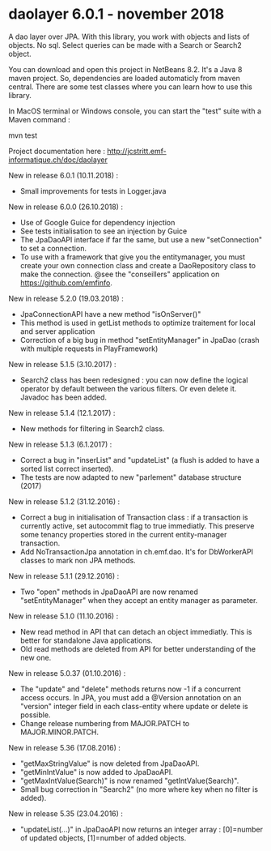 # daolayer 6.0.1 - november 2018
A dao layer over JPA. With this library, you work with objects and lists of objects. No sql. Select queries can be made with a Search or Search2 object.

You can download and open this project in NetBeans 8.2. It's a Java 8 maven project. So, dependencies are loaded automaticly from maven central. There are some test classes where you can learn how to use this library.

In MacOS terminal or Windows console, you can start the "test" suite with a Maven command :

mvn test

Project documentation here :
http://jcstritt.emf-informatique.ch/doc/daolayer<br>

New in release 6.0.1 (10.11.2018) :
* Small improvements for tests in Logger.java

New in release 6.0.0 (26.10.2018) :
* Use of Google Guice for dependency injection
* See tests initialisation to see an injection by Guice
* The JpaDaoAPI interface if far the same, but use a new "setConnection" to set a connection.
* To use with a framework that give you the entitymanager, you must create your own connection class and create a DaoRepository class to make the connection. @see the "conseillers" application on https://github.com/emfinfo.

New in release 5.2.0 (19.03.2018) :
* JpaConnectionAPI have a new method "isOnServer()"
* This method is used in getList methods to optimize traitement for local and server application
* Correction of a big bug in method "setEntityManager" in JpaDao (crash with multiple requests in PlayFramework)

New in release 5.1.5 (3.10.2017) :
* Search2 class has been redesigned : you can now define the logical operator by default between the various filters.
Or even delete it. Javadoc has been added.

New in release 5.1.4 (12.1.2017) :
* New methods for filtering in Search2 class.

New in release 5.1.3 (6.1.2017) :
* Correct a bug in "inserList" and "updateList" (a flush is added to have a sorted list correct inserted).
* The tests are now adapted to new "parlement" database structure (2017)

New in release 5.1.2 (31.12.2016) :
* Correct a bug in initialisation of Transaction class : if a transaction is currently active, set autocommit flag to true immediatly. This preserve some tenancy properties stored in the current entity-manager transaction.
* Add NoTransactionJpa annotation in ch.emf.dao. It's for DbWorkerAPI classes to mark non JPA methods.

New in release 5.1.1 (29.12.2016) :
* Two "open" methods in JpaDaoAPI are now renamed "setEntityManager" when they accept an entity manager as parameter.

New in release 5.1.0 (11.10.2016) :
* New read method in API that can detach an object immediatly. This is better for standalone Java applications.
* Old read methods are deleted from API for better understanding of the new one.

New in release 5.0.37 (01.10.2016) :
* The "update" and "delete" methods returns now -1 if a concurrent access occurs. In JPA, you must add a @Version annotation on an "version" integer field in each class-entity where update or delete is possible.
* Change release numbering from MAJOR.PATCH to MAJOR.MINOR.PATCH.

New in release 5.36 (17.08.2016) :
* "getMaxStringValue" is now deleted from JpaDaoAPI.
* "getMinIntValue" is now added to JpaDaoAPI.
* "getMaxIntValue(Search)" is now renamed "getIntValue(Search)".
* Small bug correction in "Search2" (no more where key when no filter is added).

New in release 5.35 (23.04.2016) :
* "updateList(...)" in JpaDaoAPI now returns an integer array : [0]=number of updated objects, [1]=number of added objects.

